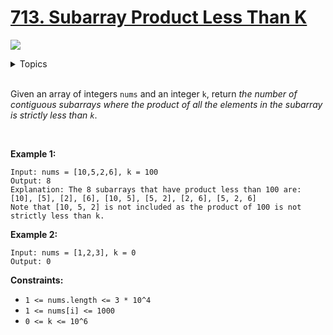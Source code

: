 # [713. Subarray Product Less Than K](https://leetcode-cn.com/problems/subarray-product-less-than-k/)

![](https://img.shields.io/badge/Difficulty-Medium-F8AF40.svg)

<details>
<summary>Topics</summary>

* [`Array`](https://leetcode.com/tag/array/)
* [`Sliding Window`](https://leetcode.com/tag/sliding-window/)

</details>
<br />

Given an array of integers `nums` and an integer `k`, return *the number of contiguous subarrays where the product of all the elements in the subarray is strictly less than `k`*.

 

**Example 1:**

```
Input: nums = [10,5,2,6], k = 100
Output: 8
Explanation: The 8 subarrays that have product less than 100 are:
[10], [5], [2], [6], [10, 5], [5, 2], [2, 6], [5, 2, 6]
Note that [10, 5, 2] is not included as the product of 100 is not strictly less than k.
```

**Example 2:**

```
Input: nums = [1,2,3], k = 0
Output: 0
```

**Constraints:**

 + `1 <= nums.length <= 3 * 10^4`
 + `1 <= nums[i] <= 1000`
 + `0 <= k <= 10^6`
